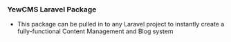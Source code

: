 ### YewCMS Laravel Package ###

* This package can be pulled in to any Laravel project to instantly create a 
fully-functional Content Management and Blog system